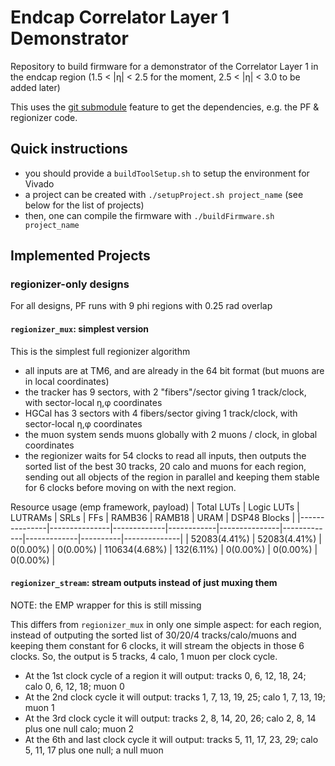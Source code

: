 # Endcap Correlator Layer 1 Demonstrator 

Repository to build firmware for a demonstrator of the Correlator Layer 1 in the endcap region (1.5 < |&eta;| < 2.5 for the moment, 2.5 < |&eta;| < 3.0 to be added later)

This uses the [git submodule](https://git-scm.com/docs/gitsubmodules) feature to get the dependencies, e.g. the PF & regionizer code.

## Quick instructions

* you should provide a `buildToolSetup.sh` to setup the environment for Vivado
* a project can be created with `./setupProject.sh project_name` (see below for the list of projects)
* then, one can compile the firmware with `./buildFirmware.sh project_name`

## Implemented Projects


### regionizer-only designs

For all designs, PF runs with 9 phi regions with 0.25 rad overlap

#### `regionizer_mux`: simplest version

This is the simplest full regionizer algorithm
   * all inputs are at TM6, and are already in the 64 bit format (but muons are in local coordinates)
   * the tracker has 9 sectors, with 2 "fibers"/sector giving 1 track/clock, with sector-local  &eta;,&phi; coordinates
   * HGCal has 3 sectors with 4 fibers/sector giving 1 track/clock, with sector-local &eta;,&phi; coordinates
   * the muon system sends muons globally with 2 muons / clock, in global coordinates
   * the regionizer waits for 54 clocks to read all inputs, then outputs the sorted list of the best 30 tracks, 20 calo and muons for each region, sending out all objects of the region in parallel and keeping them stable for 6 clocks before moving on with the next region.

Resource usage (emp framework, payload)
|   Total LUTs  |   Logic LUTs  |   LUTRAMs   |    SRLs    |      FFs      |    RAMB36   |    RAMB18   |   URAM   | DSP48 Blocks |
|---------------|---------------|-------------|------------|---------------|-------------|-------------|----------|--------------|
|  52083(4.41%) |  52083(4.41%) |    0(0.00%) |   0(0.00%) | 110634(4.68%) |  132(6.11%) |    0(0.00%) | 0(0.00%) |     0(0.00%) |

#### `regionizer_stream`: stream outputs instead of just muxing them

NOTE: the EMP wrapper for this is still missing

This differs from `regionizer_mux` in only one simple aspect:  for each region, instead of outputing the sorted list of 30/20/4 tracks/calo/muons and keeping them constant for 6 clocks, it will stream the objects in those 6 clocks.
So, the output is 5 tracks, 4 calo, 1 muon per clock cycle.
 * At the 1st clock cycle of a region it will output: tracks 0, 6, 12, 18, 24; calo 0, 6, 12, 18; muon 0
 * At the 2nd clock cycle it will output: tracks 1, 7, 13, 19, 25; calo 1, 7, 13, 19; muon 1
 * At the 3rd clock cycle it will output: tracks 2, 8, 14, 20, 26; calo 2, 8, 14 plus one null calo; muon 2
 * At the 6th and last clock cycle it will output: tracks 5, 11, 17, 23, 29; calo 5, 11, 17 plus one null; a null muon

